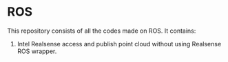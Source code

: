 # ROS
This repository consists of all the codes made on ROS. It contains:
1) Intel Realsense access and publish point cloud without using Realsense ROS wrapper.
